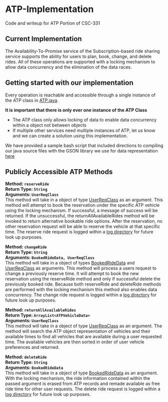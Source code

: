 # ATP-Implementation
Code and writeup for ATP Portion of CSC-331

## Current Implementation

The Availability-To-Promise service of the Subscription-based ride sharing service supports the ability for users to plan, book, change, and delete rides. All of these operations are supported with a locking mechanism to allow data concurrency and the elimination of the data races.


## Getting started with our implementation
Every operation is reachable and accessible through a single instance of the ATP class in [ATP.java](src/ATP.java). 

**It is important that there is only ever one instance of the ATP Class**
- The ATP class only allows locking of data to enable data concurrency within a object not between objects
- If multiple other services need multiple instances of ATP, let us know and we can create a solution using this implementation. 

We have provided a sample bash script that included directions to compiling our java source files with the GSON library we use for data representation [here](./java_test.sh)

## Publicly Accessible ATP Methods

**Method: `reserveRide`**<br> 
**Return Type: `String`**<br>
**Arguments: `UserReqClass`**<br>
This method will take in a object of type [UserReqClass](src/UserReqClass.java) as an argument. This method will attempt to book the reservation under the specific ATP vehicle using the locking mechanism. If successful, a message of success will be returned. If the unsuccessful, the returnAllAvailableRides method will be invoked to return alternative bookable ride options. After the reservation, no other reservation request will be able to reserve the vehicle at that specific time. The reserve ride request is logged within a [log directory](./src/test_booked_rides/reserved_rides/) for future look up purposes.


**Method: `changeRide`**<br> 
**Return Type: `String`**<br>
**Arguments: `BookedRideData, UserReqClass`**<br>
This method will take in a object of types [BookedRideData](src/BookedRideData.java) and [UserReqClass](src/UserReqClass.java) as arguments. This method will process a users request to change a previously reserve time. It will attempt to book the new reservation using the reserveRide method and only if successful delete the previously booked ride. Because both reserveRide and deleteRide methods are performed with the locking mechanism this method also enables data concurrency. The change ride request is logged within a [log directory](./src/test_booked_rides/changed_rides/) for future look up purposes.


**Method: `returnAllAvailableRides`**<br> 
**Return Type: `ArrayList<ATPVehicleData>`**<br>
**Arguments: `UserReqClass`**<br>
This method will take in a object of type [UserReqClass](src/UserReqClass.java) as an argument. The method will search the ATP object representation of vehicles and their available times to find all vehicles that are available during a user requested time. The available vehicles are then sorted in order of user vehicle preferences and returned.


**Method: `deleteRide`**<br> 
**Return Type: `String`**<br>
**Arguments: `BookedRideData`**<br>
This method will take in a object of type [BookedRideData](src/BookedRideData.java) as an argument. With the locking mechanism, the ride information contained within the passed argument is erased from ATP records and remade available as free ride time for other user requests. The delete ride request is logged within a [log directory](./src/test_booked_rides/delete_rides/) for future look up purposes.
